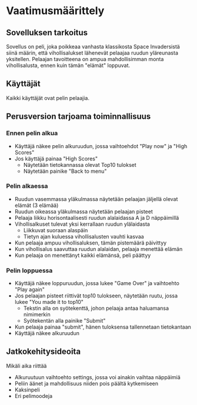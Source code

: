 # Vaatimusmäärittely

## Sovelluksen tarkoitus

Sovellus on peli, joka poikkeaa vanhasta klassikosta Space Invadersistä siinä määrin, että vihollisalukset lähenevät pelaajaa ruudun yläreunasta yksitellen. Pelaajan tavoitteena on ampua mahdollisimman monta vihollisalusta, ennen kuin tämän "elämät" loppuvat.

## Käyttäjät

Kaikki käyttäjät ovat pelin pelaajia.

## Perusversion tarjoama toiminnallisuus

### Ennen pelin alkua
* Käyttäjä näkee pelin alkuruudun, jossa vaihtoehdot "Play now" ja "High Scores"
* Jos käyttäjä painaa "High Scores"
  * Näytetään tietokannassa olevat Top10 tulokset
  * Näytetään painike "Back to menu"
### Pelin alkaessa
* Ruudun vasemmassa yläkulmassa näytetään pelaajan jäljellä olevat elämät (3 elämää)
* Ruudun oikeassa yläkulmassa näytetään pelaajan pisteet
* Pelaaja liikku horisontaalisesti ruudun alalaidassa A ja D näppäimillä
* Vihollisalkuset tulevat yksi kerrallaan ruudun ylälaidasta
  * Liikkuvat suoraan alaspäin
  * Tietyn ajan kuluessa vihollisalusten vauhti kasvaa
* Kun pelaaja ampuu vihollisaluksen, tämän pistemäärä päivittyy
* Kun vihollisalus saavuttaa ruudun alalaidan, pelaaja menettää elämän
* Kun pelaaja on menettänyt kaikki elämänsä, peli päättyy
### Pelin loppuessa
* Käyttäjä näkee loppuruudun, jossa lukee "Game Over" ja vaihtoehto "Play again"
* Jos pelaajan pisteet riittivät top10 tulokseen, näytetään ruutu, jossa lukee "You made it to top10"
  * Tekstin alla on syötekenttä, johon pelaaja antaa haluamansa nimimerkin
  * Syötekentän alla painike "Submit"
* Kun pelaaja painaa "submit", hänen tuloksensa tallennetaan tietokantaan
* Käyttäjä näkee alkuruudun

## Jatkokehitysideoita
Mikäli aika riittää
* Alkuruutuun vaihtoehto settings, jossa voi ainakin vaihtaa näppäimiä
* Peliin äänet ja mahdollisuus niiden pois päältä kytkemiseen
* Kaksinpeli
* Eri pelimoodeja
